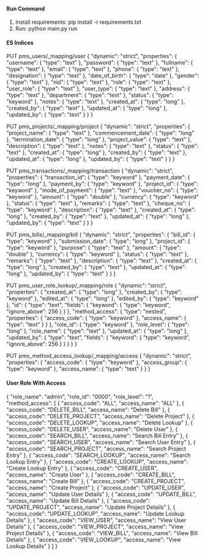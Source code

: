 #### Run Command
1. Install requirements: pip install -r requirements.txt
2. Run: python main.py run


#### ES Indices

PUT pms_users/_mapping/user
{
  "dynamic": "strict",
  "properties": {
    "username": {
        "type": "text"
    },
    "password": {
        "type": "text"
    },
    "fullname": {
        "type": "text"
    },
    "email": {
        "type": "text"
    },
    "phone": {
        "type": "text"
    },
    "designation": {
        "type": "text"
    },
    "date_of_birth": {
        "type": "date"
    },
    "gender": {
        "type": "text"
    },
    "nid": {
        "type": "text"
    },
    "role": {
        "type": "text"
    },
    "user_role": {
        "type": "text"
    },
    "user_type": {
        "type": "text"
    },
    "address": {
        "type": "text"
    },
    "department": {
        "type": "text"
    },
    "status": {
        "type": "keyword"
    },
    "notes": {
        "type": "text"
    },
    "created_at": {
        "type": "long"
    },
    "created_by": {
        "type": "text"
    },
    "updated_at": {
        "type": "long"
    },
    "updated_by": {
        "type": "text"
    }
  }
}


PUT pms_projects/_mapping/project
{
  "dynamic": "strict",
  "properties": {
    "project_name": {
        "type": "text"
    },
    "commencement_date": {
        "type": "long"
    },
    "termination_date": {
        "type": "long"
    },
    "project_value": {
        "type": "text"
    },
    "description": {
        "type": "text"
    },
    "notes": {
        "type": "text"
    },
    "status": {
        "type": "text"
    },
    "created_at": {
        "type": "long"
    },
    "created_by": {
        "type": "text"
    },
    "updated_at": {
        "type": "long"
    },
    "updated_by": {
        "type": "text"
    }
  }
}


PUT pms_transactions/_mapping/transaction
{
  "dynamic": "strict",
  "properties": {
    "transaction_id": {
        "type": "keyword"
    },
    "payment_date": {
        "type": "long"
    },
    "payment_by": {
        "type": "keyword"
    },
    "project_id": {
        "type": "keyword"
    },
    "mode_of_payment": {
        "type": "text"
    },
    "voucher_no": {
        "type": "keyword"
    },
    "amount": {
        "type": "double"
    },
    "currency": {
        "type": "keyword"
    },
    "status": {
        "type": "text"
    },
    "remarks": {
        "type": "text"
    },
    "cheque_no": {
        "type": "keyword"
    },
    "description": {
        "type": "text"
    },
    "created_at": {
        "type": "long"
    },
    "created_by": {
        "type": "text"
    },
    "updated_at": {
        "type": "long"
    },
    "updated_by": {
        "type": "text"
    }
  }
}


PUT pms_bills/_mapping/bill
{
  "dynamic": "strict",
  "properties": {
    "bill_id": {
        "type": "keyword"
    },
    "submission_date": {
        "type": "long"
    },
    "project_id": {
        "type": "keyword"
    },
    "purpose": {
        "type": "text"
    },
    "amount": {
        "type": "double"
    },
    "currency": {
        "type": "keyword"
    },
    "status": {
        "type": "text"
    },
    "remarks": {
        "type": "text"
    },
    "description": {
        "type": "text"
    },
    "created_at": {
        "type": "long"
    },
    "created_by": {
        "type": "text"
    },
    "updated_at": {
        "type": "long"
    },
    "updated_by": {
        "type": "text"
    }
  }
}

PUT pms_user_role_lookup/_mapping/role
{
  "dynamic": "strict",
  "properties": {
    "created_at": {
      "type": "long"
    },
    "created_by": {
      "type": "keyword"
    },
    "edited_at": {
      "type": "long"
    },
    "edited_by": {
      "type": "keyword"
    },
    "id": {
      "type": "text",
      "fields": {
        "keyword": {
          "type": "keyword",
          "ignore_above": 256
        }
      }
    },
    "method_access": {
      "type": "nested",
      "properties": {
        "access_code": {
          "type": "keyword"
        },
        "access_name": {
          "type": "text"
        }
      }
    },
    "role_id": {
      "type": "keyword"
    },
    "role_level": {
      "type": "long"
    },
    "role_name": {
      "type": "text"
    },
    "updated_at": {
      "type": "long"
    },
    "updated_by": {
      "type": "text",
      "fields": {
        "keyword": {
          "type": "keyword",
          "ignore_above": 256
        }
      }
    }
  }
}


PUT pms_method_access_lookup/_mapping/access
{
  "dynamic": "strict",
  "properties": {
    "access_code": {
      "type": "keyword"
    },
    "access_group": {
      "type": "keyword"
    },
    "access_name": {
      "type": "text"
    }
  }
}


#### User Role With Access

{
  "role_name": "admin",
  "role_id": "0000",
  "role_level": "1",
  "method_access": [
    {
      "access_code": "ALL",
      "access_name": "ALL"
    },
    {
      "access_code": "DELETE_BILL",
      "access_name": "Delete Bill"
    },
    {
      "access_code": "DELETE_PROJECT",
      "access_name": "Delete Project"
    },
    {
      "access_code": "DELETE_LOOKUP",
      "access_name": "Delete Lookup"
    },
    {
      "access_code": "DELETE_USER",
      "access_name": "Delete User"
    },
    {
      "access_code": "SEARCH_BILL",
      "access_name": "Search Bill Entry"
    },
    {
      "access_code": "SEARCH_USER",
      "access_name": "Search User Entry"
    },
    {
      "access_code": "SEARCH_PROJECT",
      "access_name": "Search Project Entry"
    },
    {
      "access_code": "SEARCH_LOOKUP",
      "access_name": "Search Lookup Entry"
    },
    {
      "access_code": "CREATE_LOOKUP",
      "access_name": "Create Lookup Entry"
    },
    {
      "access_code": "CREATE_USER",
      "access_name": "Create User"
    },
    {
      "access_code": "CREATE_BILL",
      "access_name": "Create Bill"
    },
    {
      "access_code": "CREATE_PROJECT",
      "access_name": "Create Project"
    },
    {
      "access_code": "UPDATE_USER",
      "access_name": "Update User Details"
    },
    {
      "access_code": "UPDATE_BILL",
      "access_name": "Update Bill Details"
    },
    {
      "access_code": "UPDATE_PROJECT",
      "access_name": "Update Project Details"
    },
    {
      "access_code": "UPDATE_LOOKUP",
      "access_name": "Update Lookup Details"
    },
    {
      "access_code": "VIEW_USER",
      "access_name": "View User Details"
    },
    {
      "access_code": "VIEW_PROJECT",
      "access_name": "View Project Details"
    },
    {
      "access_code": "VIEW_BILL",
      "access_name": "View Bill Details"
    },
    {
      "access_code": "VIEW_LOOKUP",
      "access_name": "View Lookup Details"
    }
  ]
}